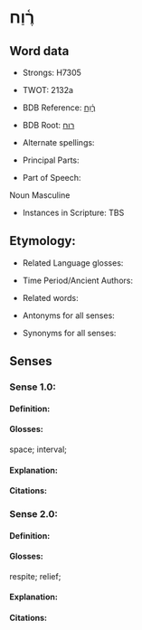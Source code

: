# רֶ֫וַח

<!-- Status: S2="NeedsEdits" -->
<!-- Lexica used for edits:   -->

## Word data

* Strongs: H7305

* TWOT: 2132a

* BDB Reference: [רֶ֫וַח](rc://en/bdb/dict/t.bl.ab)

* BDB Root: [רוח](rc://en/bdb/dict/t.bl.aa)

* Alternate spellings:

* Principal Parts:

* Part of Speech:

Noun Masculine

* Instances in Scripture: TBS

## Etymology:

* Related Language glosses:

* Time Period/Ancient Authors:

* Related words:

* Antonyms for all senses:

* Synonyms for all senses:

## Senses

### Sense 1.0:

#### Definition:

#### Glosses:

space; interval; 

#### Explanation:

#### Citations:



### Sense 2.0:

#### Definition:

#### Glosses:

respite; relief; 

#### Explanation:

#### Citations:



